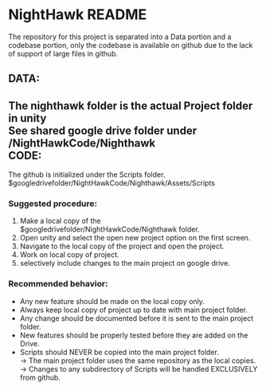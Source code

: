 # NightHawk README
The repository for this project is separated into a Data portion and a codebase portion, only the codebase is available on github due to the lack of support of large files in github.

DATA: 
-----
The nighthawk folder is the actual Project folder in unity  
See shared google drive folder under /NightHawkCode/Nighthawk   
CODE: 
-----
The github is initialized under the Scripts folder.   
$googledrivefolder/NightHawkCode/Nighthawk/Assets/Scripts
  
  
  
    
    
### Suggested procedure:
  1. Make a local copy of the  $googledrivefolder/NightHawkCode/Nighthawk folder.
  2. Open unity and select the open new project option on the first screen.
  3. Navigate to the local copy of the project and open the project.
  4. Work on local copy of project.
  5. selectively include changes to the main project on google drive.
  
### Recommended behavior:
  - Any new feature should be made on the local copy only.
  - Always keep local copy of project up to date with main project folder.
  - Any change should be documented before it is sent to the main project folder.
  - New features should be properly tested before they are added on the Drive.
  - Scripts should NEVER be copied into the main project folder.  
      -> The main project folder uses the same repository as the local copies.  
      -> Changes to any subdirectory of Scripts will be handled EXCLUSIVELY from github.

